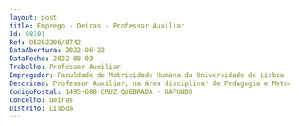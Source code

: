 ```yaml
--- 
layout: post
title: Emprego - Oeiras - Professor Auxiliar
Id: 98391
Ref: OE202206/0742
DataAbertura: 2022-06-22
DataFecho: 2022-08-03
Trabalho: Professor Auxiliar
Empregador: Faculdade de Motricidade Humana da Universidade de Lisboa
Descricao: Professor Auxiliar, na área disciplinar de Pedagogia e Metodologias de Intervenção nas Atividades Motoras da Faculdade de Motricidade Humana da Universidade de Lisboa.
CodigoPostal: 1495-688 CRUZ QUEBRADA - DAFUNDO
Concelho: Oeiras
Distrito: Lisboa
--- 
```

